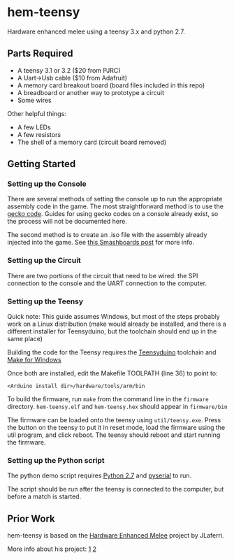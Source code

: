 # hem-teensy
Hardware enhanced melee using a teensy 3.x and python 2.7.

## Parts Required

* A teensy 3.1 or 3.2 ($20 from PJRC)
* A Uart->Usb cable ($10 from Adafruit)
* A memory card breakout board (board files included in this repo)
* A breadboard or another way to prototype a circuit
* Some wires

Other helpful things:
* A few LEDs
* A few resistors
* The shell of a memory card (circuit board removed)

## Getting Started

### Setting up the Console

There are several methods of setting the console up to run the appropriate assembly code in the game.
The most straightforward method is to use the [gecko code](wii/hem_gecko.txt).
Guides for using gecko codes on a console already exist, so the process will not be documented here.

The second method is to create an .iso file with the assembly already injected into the game. See
[this Smashboards post](http://smashboards.com/threads/the-dol-mod-topic.326347/page-5#post-16623011) for more info.

### Setting up the Circuit
There are two portions of the circuit that need to be wired: the SPI connection to the console and the UART connection to the computer.

### Setting up the Teensy
Quick note: This guide assumes Windows, but most of the steps probably work on a Linux distribution (make would already be installed, and there is a different installer for Teensyduino, but the toolchain should end up in the same place)

Building the code for the Teensy requires the
[Teensyduino](https://www.pjrc.com/teensy/td_download.html) toolchain and
[Make for Windows](http://gnuwin32.sourceforge.net/packages/make.htm)

Once both are installed, edit the Makefile TOOLPATH (line 36) to point to:

```<Arduino install dir>/hardware/tools/arm/bin```

To build the firmware, run ```make``` from the command line in the ```firmware``` directory.
```hem-teensy.elf``` and ```hem-teensy.hex``` should appear in ```firmware/bin```

The firmware can be loaded onto the teensy using ```util/teensy.exe```.
Press the button on the teensy to put it in reset mode, load the firmware using the util program, and click reboot.
The teensy should reboot and start running the firmware.

### Setting up the Python script
The python demo script requires [Python 2.7](https://www.python.org/download/releases/2.7/) and
[pyserial](https://github.com/pyserial/pyserial) to run.

The script should be run after the teensy is connected to the computer, but before a match is started.

## Prior Work

hem-teensy is based on the [Hardware Enhanced Melee](https://github.com/JLaferri/HardwareEnhancedMelee) project by JLaferri.

More info about his project:
[1](http://www.meleeitonme.com/statistics-in-melee-p1/)
[2](http://www.meleeitonme.com/statistics-in-melee-p2/)